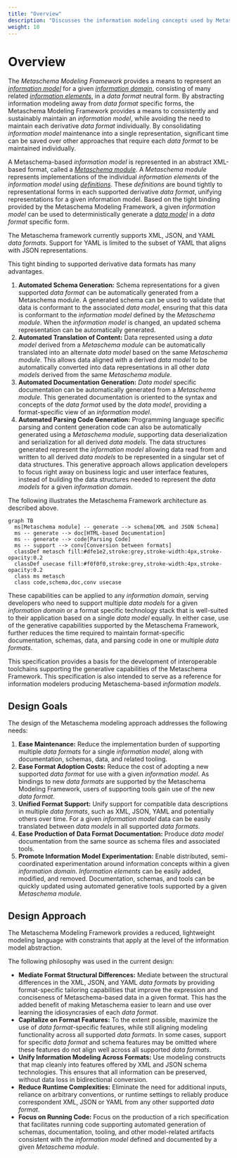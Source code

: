 ```yaml
---
title: "Overview"
description: "Discusses the information modeling concepts used by Metaschema."
weight: 10
---
```


# Overview

The *Metaschema Modeling Framework* provides a means to represent an [*information model*](/specification/glossary/#information-model) for a given [*information domain*](/specification/glossary/#domain), consisting of many related [*information elements*](/specification/glossary/#information-element), in a *data format* neutral form. By abstracting information modeling away from *data format* specific forms, the Metaschema Modeling Framework provides a means to consistently and sustainably maintain an *information model*, while avoiding the need to maintain each derivative *data format* individually. By consolidating *information model* maintenance into a single representation, significant time can be saved over other approaches that require each *data format* to be maintained individually.

A Metaschema-based *information model* is represented in an abstract XML-based format, called a [*Metaschema module*](/specification/glossary/#metaschema-module). A *Metaschema module* represents implementations of the individual *information elements* of the *information model* using [*definitions*](/specification/glossary/#definition). These *definitions* are bound tightly to representational forms in each supported derivative *data format*, unifying representations for a given information model. Based on the tight binding provided by the Metaschema Modeling Framework, a given *information model* can be used to deterministically generate a [*data model*](/specification/glossary/#data-model) in a *data format* specific form.

The Metaschema framework currently supports XML, JSON, and YAML *data formats*. Support for YAML is limited to the subset of YAML that aligns with JSON representations.

This tight binding to supported derivative data formats has many advantages.

1. **Automated Schema Generation:** Schema representations for a given supported *data format* can be automatically generated from a Metaschema module. A generated schema can be used to validate that data is conformant to the associated *data model*, ensuring that this data is conformant to the *information model* defined by the *Metaschema module*. When the *information model* is changed, an updated schema representation can be automatically generated.
1. **Automated Translation of Content:** Data represented using a *data model* derived from a *Metaschema module* can be automatically translated into an alternate *data model* based on the same *Metaschema module*. This allows data aligned with a derived *data model* to be automatically converted into data representations in all other *data models* derived from the same *Metaschema module*.
1. **Automated Documentation Generation:** *Data model* specific documentation can be automatically generated from a *Metaschema module*. This generated documentation is oriented to the syntax and concepts of the *data format* used by the *data model*, providing a format-specific view of an *information model*.
1. **Automated Parsing Code Generation:** Programming language specific parsing and content generation code can also be automatically generated using a *Metaschema module*, supporting data deserialization and serialization for all derived *data models*. The data structures generated represent the *information model* allowing data read from and written to all derived *data models* to be represented in a singular set of data structures. This generative approach allows application developers to focus right away on business logic and user interface features, instead of building the data structures needed to represent the *data models* for a given *information domain*.

The following illustrates the Metaschema Framework architecture as described above.

```mermaid
graph TB
  ms[Metaschema module] -- generate --> schema[XML and JSON Schema]
  ms -- generate --> doc[HTML-based Documentation]
  ms -- generate --> code[Parsing Code]
  ms -- support --> conv[Conversion between formats]
  classDef metasch fill:#dfe1e2,stroke:grey,stroke-width:4px,stroke-opacity:0.2
  classDef usecase fill:#f0f0f0,stroke:grey,stroke-width:4px,stroke-opacity:0.2
  class ms metasch
  class code,schema,doc,conv usecase
```

These capabilities can be applied to any *information domain*, serving developers who need to support multiple *data models* for a given *information domain* or a format specific technology stack that is well-suited to their application based on a single *data model* equally. In either case, use of the generative capabilities supported by the Metaschema Framework, further reduces the time required to maintain format-specific documentation, schemas, data, and parsing code in one or multiple *data formats*.

This specification provides a basis for the development of interoperable toolchains supporting the generative capabilities of the Metaschema Framework. This specification is also intended to serve as a reference for information modelers producing Metaschema-based *information models*.

## Design Goals

The design of the Metaschema modeling approach addresses the following needs:

1. **Ease Maintenance:** Reduce the implementation burden of supporting multiple *data formats* for a single *information model*, along with documentation, schemas, data, and related tooling.
1. **Ease Format Adoption Costs:** Reduce the cost of adopting a new supported *data format* for use with a given *information model*. As bindings to new *data formats* are supported by the Metaschema Modeling Framework, users of supporting tools gain use of the new *data format*.
1. **Unified Format Support:** Unify support for compatible data descriptions in multiple *data formats*, such as XML, JSON, YAML and potentially others over time. For a given *information model* data can be easily translated between *data models* in all supported *data formats*.
1. **Ease Production of Data Format Documentation:** Produce *data model* documentation from the same source as schema files and associated tools.
1. **Promote Information Model Experimentation:** Enable distributed, semi-coordinated experimentation around information concepts within a given *information domain*. *Information elements* can be easily added, modified, and removed. Documentation, schemas, and tools can be quickly updated using automated generative tools supported by a given *Metaschema module*.

## Design Approach

The Metaschema Modeling Framework provides a reduced, lightweight modeling language with constraints that apply at the level of the information model abstraction.

The following philosophy was used in the current design:

- **Mediate Format Structural Differences:** Mediate between the structural differences in the XML, JSON, and YAML *data formats* by providing format-specific tailoring capabilities that improve the expression and conciseness of Metaschema-based data in a given format. This has the added benefit of making Metaschema easier to learn and use over learning the idiosyncrasies of each *data format*.
- **Capitalize on Format Features:** To the extent possible, maximize the use of *data format*-specific features, while still aligning modeling functionality across all supported *data formats*. In some cases, support for specific *data format* and schema features may be omitted where these features do not align well across all supported *data formats*.
- **Unify Information Modeling Across Formats:** Use modeling constructs that map cleanly into features offered by XML and JSON schema technologies. This ensures that all information can be preserved, without data loss in bidirectional conversion.
- **Reduce Runtime Complexities:** Eliminate the need for additional inputs, reliance on arbitrary conventions, or runtime settings to reliably produce correspondent XML, JSON or YAML from any other supported *data format*.
- **Focus on Running Code:** Focus on the production of a rich specification that facilitates running code supporting automated generation of schemas, documentation, tooling, and other model-related artifacts consistent with the *information model* defined and documented by a given *Metaschema module*.
